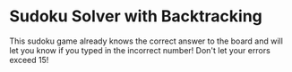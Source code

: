 # Sudoku Solver with Backtracking
This sudoku game already knows the correct answer to the board and will let you know if you typed in the incorrect number! Don't let your errors exceed 15!


